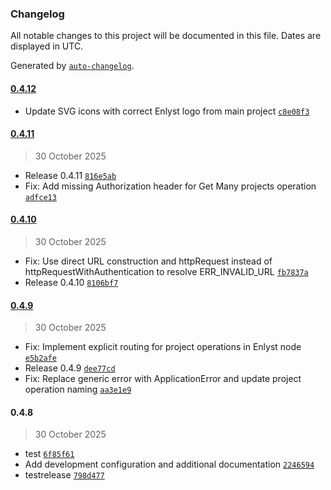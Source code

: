 ### Changelog

All notable changes to this project will be documented in this file. Dates are displayed in UTC.

Generated by [`auto-changelog`](https://github.com/CookPete/auto-changelog).

#### [0.4.12](https://github.com/cgaeking/n8n-nodes-enlyst/compare/0.4.11...0.4.12)

- Update SVG icons with correct Enlyst logo from main project [`c8e08f3`](https://github.com/cgaeking/n8n-nodes-enlyst/commit/c8e08f3d345109ce1723d24fcaf7679c47a4108f)

#### [0.4.11](https://github.com/cgaeking/n8n-nodes-enlyst/compare/0.4.10...0.4.11)

> 30 October 2025

- Release 0.4.11 [`816e5ab`](https://github.com/cgaeking/n8n-nodes-enlyst/commit/816e5abbc6c535e5f72833add89a2d198694300e)
- Fix: Add missing Authorization header for Get Many projects operation [`adfce13`](https://github.com/cgaeking/n8n-nodes-enlyst/commit/adfce1303edb16a7dd89501e805e48c5a717f235)

#### [0.4.10](https://github.com/cgaeking/n8n-nodes-enlyst/compare/0.4.9...0.4.10)

> 30 October 2025

- Fix: Use direct URL construction and httpRequest instead of httpRequestWithAuthentication to resolve ERR_INVALID_URL [`fb7837a`](https://github.com/cgaeking/n8n-nodes-enlyst/commit/fb7837a5f028ae41fd25af8fd958e2623b155049)
- Release 0.4.10 [`8106bf7`](https://github.com/cgaeking/n8n-nodes-enlyst/commit/8106bf77e5cf331ec6ebbb671814bf6cd98cacf3)

#### [0.4.9](https://github.com/cgaeking/n8n-nodes-enlyst/compare/0.4.8...0.4.9)

> 30 October 2025

- Fix: Implement explicit routing for project operations in Enlyst node [`e5b2afe`](https://github.com/cgaeking/n8n-nodes-enlyst/commit/e5b2afe58dff9157229a295b9cef85bc590c8757)
- Release 0.4.9 [`dee77cd`](https://github.com/cgaeking/n8n-nodes-enlyst/commit/dee77cdac1250c6570a00ebecb840a33f7f50a17)
- Fix: Replace generic error with ApplicationError and update project operation naming [`aa3e1e9`](https://github.com/cgaeking/n8n-nodes-enlyst/commit/aa3e1e971bf11d6dfb289317644ae4d112166c7d)

#### 0.4.8

> 30 October 2025

- test [`6f85f61`](https://github.com/cgaeking/n8n-nodes-enlyst/commit/6f85f61460d06327422c9f1bb2a1779406ac5716)
- Add development configuration and additional documentation [`2246594`](https://github.com/cgaeking/n8n-nodes-enlyst/commit/2246594885a58d1113a53384cfaacedded1b057c)
- testrelease [`798d477`](https://github.com/cgaeking/n8n-nodes-enlyst/commit/798d477ba460ad2e8ec5dff10bb378797c373b02)
